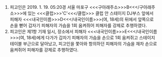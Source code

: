 1. 피고인은 2019. 1. 19. 05:20경 서울 마포구 <<<구아래주소>>>B<<</구아래주소>>>에 있는 <<<클럽>>>'C'<<</클럽>>> 클럽 안 스테이지 DJ부스 앞에서 피해자 <<<내국인이름>>>D<<</내국인이름>>>(여, 18세)의 뒤에서 앞쪽으로 손을 뻗어 갑자기 피해자의 가슴을 1회 움켜쥐어 피해자를 강제로 추행하였다.
2. 피고인은 제1항 기재 일시, 장소에서 피해자 <<<내국인이름>>>E<<</내국인이름>>>(여, 18세)에게 다가가 갑자기 피해자의 가슴을 손으로 1회 움켜쥐고 스테이지 테이블 부근으로 달아났고, 피고인을 쫓아와 항의하던 피해자의 가슴을 재차 손으로 움켜쥐어 피해자를 강제로 추행하였다.